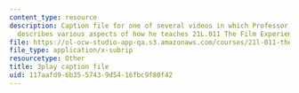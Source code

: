 ```yaml
---
content_type: resource
description: Caption file for one of several videos in which Professor David Thorburn
  describes various aspects of how he teaches 21L.011 The Film Experience.
file: https://ol-ocw-studio-app-qa.s3.amazonaws.com/courses/21l-011-the-film-experience-fall-2013/117aafd96b3557439d5416fbc9f80f42_lhKse0vIbqo.vtt
file_type: application/x-subrip
resourcetype: Other
title: 3play caption file
uid: 117aafd9-6b35-5743-9d54-16fbc9f80f42
---
```

